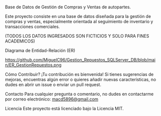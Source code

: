 Base de Datos de Gestión de Compras y Ventas de autopartes.





Este proyecto consiste en una base de datos diseñada para la gestión de compras y ventas, especialmente orientada al seguimiento de inventario y transacciones comerciales.

(TODOS LOS DATOS INGRESADOS SON FICTICIOS Y SOLO PARA FINES ACADEMICOS)

Diagrama de Entidad-Relación (ER)

https://github.com/MiguelC96/Gestion_Repuestos_SQLServer_DB/blob/main/ER_GestionRepuestos.png



    
Cómo Contribuir?
¡Tu contribución es bienvenida! Si tienes sugerencias de mejoras, encuentras algún error o quieres añadir nuevas características, no dudes en abrir un issue o enviar un pull request.

Contacto
Para cualquier pregunta o comentario, no dudes en contactarme por correo electrónico: macd5896@gmail.com

Licencia
Este proyecto está licenciado bajo la Licencia MIT.
